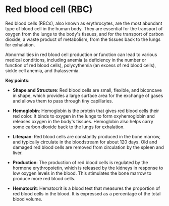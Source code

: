 [//]: # (source: ?)
[//]: # (abbr: RBC)
[//]: # (tags: components blood)
[//]: # (cf: white blood cell)

# Red blood cell (RBC)

Red blood cells (RBCs), also known as erythrocytes, are the most abundant type of blood cell in the human body. They are essential for the transport of oxygen from the lungs to the body's tissues, and for the transport of carbon dioxide, a waste product of metabolism, from the tissues back to the lungs for exhalation.

Abnormalities in red blood cell production or function can lead to various medical conditions, including anemia (a deficiency in the number or function of red blood cells), polycythemia (an excess of red blood cells), sickle cell anemia, and thalassemia.

**Key points**:

* **Shape and Structure**: Red blood cells are small, flexible, and biconcave in shape, which provides a large surface area for the exchange of gases and allows them to pass through tiny capillaries.

* **Hemoglobin**: Hemoglobin is the protein that gives red blood cells their red color. It binds to oxygen in the lungs to form oxyhemoglobin and releases oxygen in the body's tissues. Hemoglobin also helps carry some carbon dioxide back to the lungs for exhalation.

* **Lifespan**: Red blood cells are constantly produced in the bone marrow, and typically circulate in the bloodstream for about 120 days. Old and damaged red blood cells are removed from circulation by the spleen and liver.

* **Production**: The production of red blood cells is regulated by the hormone erythropoietin, which is released by the kidneys in response to low oxygen levels in the blood. This stimulates the bone marrow to produce more red blood cells.

* **Hematocrit**: Hematocrit is a blood test that measures the proportion of red blood cells in the blood. It is expressed as a percentage of the total blood volume.
